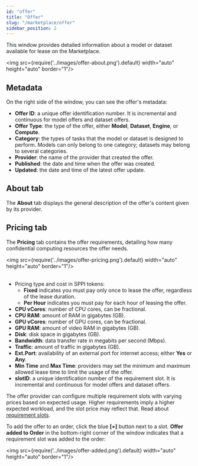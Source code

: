 ```yaml
---
id: "offer"
title: "Offer"
slug: "/marketplace/offer"
sidebar_position: 2
---
```


This window provides detailed information about a model or dataset available for lease on the Marketplace.

<img src={require('../images/offer-about.png').default} width="auto" height="auto" border="1"/>
<br/>

## Metadata

On the right side of the window, you can see the offer's metadata:

- **Offer ID**: a unique offer identification number. It is incremental and continuous for model offers and dataset offers.
- **Offer Type**: the type of the offer, either **Model**, **Dataset**, **Engine**, or **Compute**.
- **Category**: the types of tasks that the model or dataset is designed to perform. Models can only belong to one category; datasets may belong to several categories.
- **Provider**: the name of the provider that created the offer.
- **Published**: the date and time when the offer was created.
- **Updated**: the date and time of the latest offer update.

## About tab

The **About** tab displays the general description of the offer's content given by its provider.

## Pricing tab

The **Pricing** tab contains the offer requirements, detailing how many confidential computing resources the offer needs.

<img src={require('../images/offer-pricing.png').default} width="auto" height="auto" border="1"/>
<br/>
<br/>

- Pricing type and cost in SPPI tokens:
    + **Fixed** indicates you must pay only once to lease the offer, regardless of the lease duration.
    + **Per Hour** indicates you must pay for each hour of leasing the offer.
- **CPU vCores**: number of CPU cores, can be fractional.
- **CPU RAM**: amount of RAM in gigabytes (GB).
- **GPU vCores**: number of GPU cores, can be fractional.
- **GPU RAM**: amount of video RAM in gigabytes (GB).
- **Disk**: disk space in gigabytes (GB).
- **Bandwidth**: data transfer rate in megabits per second (Mbps).
- **Traffic**: amount of traffic in gigabytes (GB).
- **Ext.Port**: availability of an external port for internet access; either **Yes** or **Any**.
- **Min Time** and **Max Time**: providers may set the minimum and maximum allowed lease time to limit the usage of the offer.
- **slotID**: a unique identification number of the requirement slot. It is incremental and continuous for model offers and dataset offers.

The offer provider can configure multiple requirement slots with varying prices based on expected usage. Higher requirements imply a higher expected workload, and the slot price may reflect that. Read about [requirement slots](/fundamentals/slots#requirements).

To add the offer to an order, click the blue **[+]** button next to a slot. **Offer added to Order** in the bottom-right corner of the window indicates that a requirement slot was added to the order:

<img src={require('../images/offer-added.png').default} width="auto" height="auto" border="1"/>